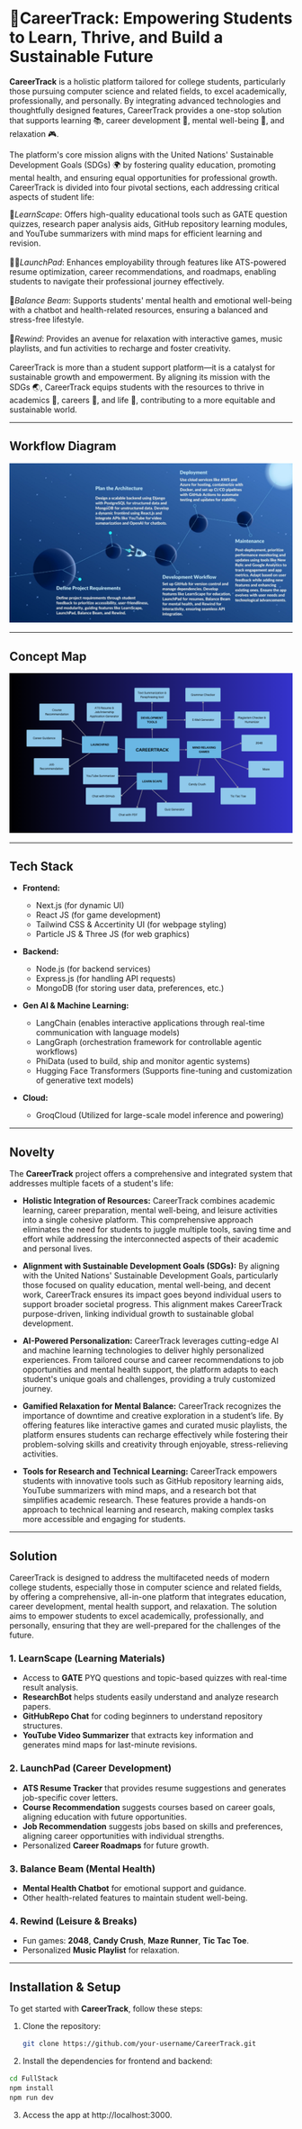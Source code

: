 #  🌟CareerTrack: Empowering Students to Learn, Thrive, and Build a Sustainable Future 


**CareerTrack** is a holistic platform tailored for college students, particularly those pursuing computer science and related fields, to excel academically, professionally, and personally. By integrating advanced technologies and thoughtfully designed features, CareerTrack provides a one-stop solution that supports learning 📚, career development 💼, mental well-being 🧠, and relaxation 🎮.

The platform's core mission aligns with the United Nations' Sustainable Development Goals (SDGs) 🌍 by fostering quality education, promoting mental health, and ensuring equal opportunities for professional growth. CareerTrack is divided into four pivotal sections, each addressing critical aspects of student life:

🚀*LearnScape*: Offers high-quality educational tools such as GATE question quizzes, research paper analysis aids, GitHub repository learning modules, and YouTube summarizers with mind maps for efficient learning and revision.
<br><br>
🧑‍💻*LaunchPad*: Enhances employability through features like ATS-powered resume optimization, career recommendations, and roadmaps, enabling students to navigate their professional journey effectively.
<br><br>
🧘*Balance Beam*: Supports students' mental health and emotional well-being with a chatbot and health-related resources, ensuring a balanced and stress-free lifestyle.
<br><br>
🎉*Rewind*: Provides an avenue for relaxation with interactive games, music playlists, and fun activities to recharge and foster creativity.
<br><br>
CareerTrack is more than a student support platform—it is a catalyst for sustainable growth and empowerment. By aligning its mission with the SDGs 🌏, CareerTrack equips students with the resources to thrive in academics 📘, careers 💼, and life 🌟, contributing to a more equitable and sustainable world.



---

## Workflow Diagram


![Workflow](Readme-Images/CareerTrack-Workflow.jpg)

---

## Concept Map

![Concept Map](Readme-Images/CONCEPT-MAP.png)

---

## Tech Stack

- **Frontend:**  
  - Next.js (for dynamic UI)
  - React JS (for game development)
  - Tailwind CSS & Accertinity UI (for webpage styling)
  - Particle JS & Three JS (for web graphics)
  
- **Backend:**  
  - Node.js (for backend services)
  - Express.js (for handling API requests)
  - MongoDB (for storing user data, preferences, etc.)
  
- **Gen AI & Machine Learning:**  
  - LangChain (enables interactive applications through real-time communication with language models)
  - LangGraph (orchestration framework for controllable agentic workflows)
  - PhiData (used to build, ship and monitor agentic systems)
  - Hugging Face Transformers (Supports fine-tuning and customization of generative text models)
  
- **Cloud:**  
  - GroqCloud (Utilized for large-scale model inference and powering)

---

## Novelty

The **CareerTrack** project offers a comprehensive and integrated system that addresses multiple facets of a student's life:

- **Holistic Integration of Resources:** CareerTrack combines academic learning, career preparation, mental well-being, and leisure activities into a single cohesive platform. This comprehensive approach eliminates the need for students to juggle multiple tools, saving time and effort while addressing the interconnected aspects of their academic and personal lives.
  
- **Alignment with Sustainable Development Goals (SDGs):** By aligning with the United Nations' Sustainable Development Goals, particularly those focused on quality education, mental well-being, and decent work, CareerTrack ensures its impact goes beyond individual users to support broader societal progress. This alignment makes CareerTrack purpose-driven, linking individual growth to sustainable global development.
  
- **AI-Powered Personalization:** CareerTrack leverages cutting-edge AI and machine learning technologies to deliver highly personalized experiences. From tailored course and career recommendations to job opportunities and mental health support, the platform adapts to each student's unique goals and challenges, providing a truly customized journey.
  
- **Gamified Relaxation for Mental Balance:** CareerTrack recognizes the importance of downtime and creative exploration in a student’s life. By offering features like interactive games and curated music playlists, the platform ensures students can recharge effectively while fostering their problem-solving skills and creativity through enjoyable, stress-relieving activities.
  
- **Tools for Research and Technical Learning:** CareerTrack empowers students with innovative tools such as GitHub repository learning aids, YouTube summarizers with mind maps, and a research bot that simplifies academic research. These features provide a hands-on approach to technical learning and research, making complex tasks more accessible and engaging for students.

---

## Solution

CareerTrack is designed to address the multifaceted needs of modern college students, especially those in computer science and related fields, by offering a comprehensive, all-in-one platform that integrates education, career development, mental health support, and relaxation. The solution aims to empower students to excel academically, professionally, and personally, ensuring that they are well-prepared for the challenges of the future.


### 1. **LearnScape (Learning Materials)**
- Access to **GATE** PYQ questions and topic-based quizzes with real-time result analysis.
- **ResearchBot**  helps students easily understand and analyze research papers.
- **GitHubRepo Chat** for coding beginners to understand repository structures.
- **YouTube Video Summarizer** that extracts key information and generates mind maps for last-minute revisions.

### 2. **LaunchPad (Career Development)**
- **ATS Resume Tracker** that provides resume suggestions and generates job-specific cover letters.
- **Course Recommendation** suggests courses based on career goals, aligning education with future opportunities.
- **Job Recommendation** suggests jobs based on skills and preferences, aligning career opportunities with individual strengths.
- Personalized **Career Roadmaps** for future growth.

### 3. **Balance Beam (Mental Health)**
- **Mental Health Chatbot** for emotional support and guidance.
- Other health-related features to maintain student well-being.

### 4. **Rewind (Leisure & Breaks)**
- Fun games: **2048**, **Candy Crush**, **Maze Runner**, **Tic Tac Toe**.
- Personalized **Music Playlist** for relaxation.

---


## Installation & Setup

To get started with **CareerTrack**, follow these steps:

1. Clone the repository:
   ```bash
   git clone https://github.com/your-username/CareerTrack.git

2. Install the dependencies for frontend and backend:
```bash
cd FullStack
npm install
npm run dev
```
3. Access the app at http://localhost:3000.


